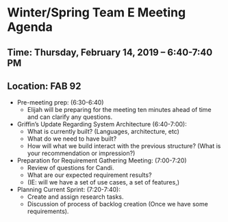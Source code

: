 # Winter/Spring Team E Meeting Agenda
## Time: Thursday, February 14, 2019 – 6:40-7:40 PM
## Location: FAB 92

* Pre-meeting prep: (6:30-6:40)
   * Elijah will be preparing for the meeting ten minutes ahead of time and can clarify any questions.
* Griffin’s Update Regarding System Architecture (6:40-7:00):
   * What is currently built? (Languages, architecture, etc)
   * What do we need to have built?
   * How will what we build interact with the previous structure? (What is your recommendation or impression?)
* Preparation for Requirement Gathering Meeting: (7:00-7:20)
   * Review of questions for Candi.
   * What are our expected requirement results?
   * (IE: will we have a set of use cases, a set of features,)
* Planning Current Sprint: (7:20-7:40):
   * Create and assign research tasks.
   * Discussion of process of backlog creation (Once we have some requirements).
